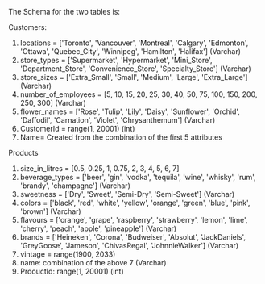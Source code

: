 The Schema for the two tables is:

Customers:
1. locations = ['Toronto', 'Vancouver', 'Montreal', 'Calgary', 'Edmonton', 'Ottawa', 'Quebec_City', 'Winnipeg', 'Hamilton', 'Halifax'] (Varchar)
2. store_types = ['Supermarket', 'Hypermarket', 'Mini_Store', 'Department_Store', 'Convenience_Store', 'Specialty_Store'] (Varchar)
3. store_sizes = ['Extra_Small', 'Small', 'Medium', 'Large', 'Extra_Large'] (Varchar)
4. number_of_employees = [5, 10, 15, 20, 25, 30, 40, 50, 75, 100, 150, 200, 250, 300] (Varchar)
5. flower_names = ['Rose', 'Tulip', 'Lily', 'Daisy', 'Sunflower', 'Orchid', 'Daffodil', 'Carnation', 'Violet', 'Chrysanthemum'] (Varchar)
6. CustomerId = range(1, 20001) (int)
7. Name= Created from the combination of the first 5 attributes

Products

1. size_in_litres = [0.5, 0.25, 1, 0.75, 2, 3, 4, 5, 6, 7]
2. beverage_types = ['beer', 'gin', 'vodka', 'tequila', 'wine', 'whisky', 'rum', 'brandy', 'champagne'] (Varchar)
3. sweetness = ['Dry', 'Sweet', 'Semi-Dry', 'Semi-Sweet'] (Varchar)
4. colors = ['black', 'red', 'white', 'yellow', 'orange', 'green', 'blue', 'pink', 'brown'] (Varchar)
5. flavours = ['orange', 'grape', 'raspberry', 'strawberry', 'lemon', 'lime', 'cherry', 'peach', 'apple', 'pineapple'] (Varchar)
6. brands = ['Heineken', 'Corona', 'Budweiser', 'Absolut', 'JackDaniels', 'GreyGoose', 'Jameson', 'ChivasRegal', 'JohnnieWalker'] (Varchar)
7. vintage = range(1900, 2033)
8. name: combination of the above 7 (Varchar)
9. PrdouctId: range(1, 20001) (int)

